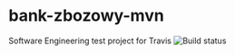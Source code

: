 # bank-zbozowy-mvn
Software Engineering test project for Travis
![Build status](https://travis-ci.com/adimoon/bank-zbozowy-mvn.svg?branch=main)
